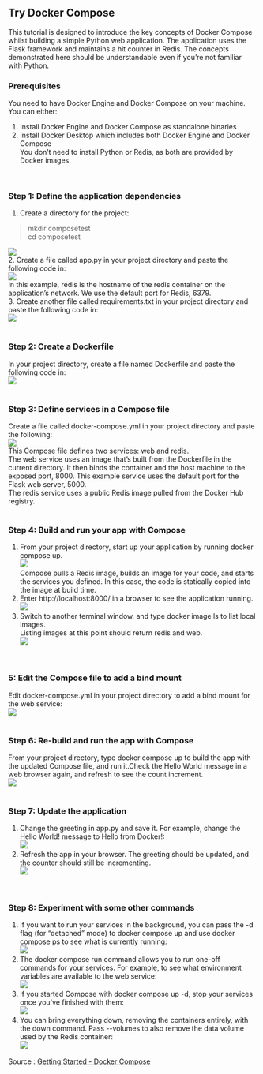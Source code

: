 ## Try Docker Compose</br>
This tutorial is designed to introduce the key concepts of Docker Compose whilst building a simple Python web application. The application uses the Flask framework and maintains a hit counter in Redis. The concepts demonstrated here should be understandable even if you’re not familiar with Python.</br>

### Prerequisites</br>
You need to have Docker Engine and Docker Compose on your machine. You can either:</br>
1. Install Docker Engine and Docker Compose as standalone binaries</br>
2. Install Docker Desktop which includes both Docker Engine and Docker Compose</br>
You don’t need to install Python or Redis, as both are provided by Docker images.</br>
</br>

### Step 1: Define the application dependencies</br>
1. Create a directory for the project:</br>
<blockquote> mkdir composetest</br>
cd composetest</blockquote>
<img src="https://github.com/tritutur/tekn-cloud-computing/blob/main/minggu-08/image/latihan-01.PNG"/></br>
2. Create a file called app.py in your project directory and paste the following code in:</br>
<img src="https://github.com/tritutur/tekn-cloud-computing/blob/main/minggu-08/image/latihan-02.PNG"/></br>
In this example, redis is the hostname of the redis container on the application’s network. We use the default port for Redis, 6379.</br>
3. Create another file called requirements.txt in your project directory and paste the following code in:</br>
<img src="https://github.com/tritutur/tekn-cloud-computing/blob/main/minggu-08/image/latihan-03.PNG"/></br>
</br>

### Step 2: Create a Dockerfile</br>
In your project directory, create a file named Dockerfile and paste the following code in:</br>
<img src="https://github.com/tritutur/tekn-cloud-computing/blob/main/minggu-08/image/latihan-04.PNG"/></br>
</br>

### Step 3: Define services in a Compose file</br>
Create a file called docker-compose.yml in your project directory and paste the following:</br>
<img src="https://github.com/tritutur/tekn-cloud-computing/blob/main/minggu-08/image/latihan-05.PNG"/></br>
This Compose file defines two services: web and redis.</br>
The web service uses an image that’s built from the Dockerfile in the current directory. It then binds the container and the host machine to the exposed port, 8000. This example service uses the default port for the Flask web server, 5000.</br>
The redis service uses a public Redis image pulled from the Docker Hub registry.</br>
</br>

### Step 4: Build and run your app with Compose</br>
1. From your project directory, start up your application by running docker compose up.</br>
<img src="https://github.com/tritutur/tekn-cloud-computing/blob/main/minggu-08/image/latihan-06.PNG"/></br>
Compose pulls a Redis image, builds an image for your code, and starts the services you defined. In this case, the code is statically copied into the image at build time.</br>
2. Enter http://localhost:8000/ in a browser to see the application running.</br>
<img src="https://github.com/tritutur/tekn-cloud-computing/blob/main/minggu-08/image/latihan-07.PNG"/></br>
3. Switch to another terminal window, and type docker image ls to list local images.</br>
Listing images at this point should return redis and web.</br>
<img src="https://github.com/tritutur/tekn-cloud-computing/blob/main/minggu-08/image/latihan-08.PNG"/></br>
</br>

### 5: Edit the Compose file to add a bind mount</br>
Edit docker-compose.yml in your project directory to add a bind mount for the web service:</br>
<img src="https://github.com/tritutur/tekn-cloud-computing/blob/main/minggu-08/image/latihan-09.PNG"/></br>
</br>

### Step 6: Re-build and run the app with Compose</br>
From your project directory, type docker compose up to build the app with the updated Compose file, and run it.Check the Hello World message in a web browser again, and refresh to see the count increment.</br>
<img src="https://github.com/tritutur/tekn-cloud-computing/blob/main/minggu-08/image/latihan-10.PNG"/></br>
</br>

### Step 7: Update the application</br>
1. Change the greeting in app.py and save it. For example, change the Hello World! message to Hello from Docker!:</br>
<img src="https://github.com/tritutur/tekn-cloud-computing/blob/main/minggu-08/image/latihan-11.PNG"/></br>
2. Refresh the app in your browser. The greeting should be updated, and the counter should still be incrementing.</br>
<img src="https://github.com/tritutur/tekn-cloud-computing/blob/main/minggu-08/image/latihan-12.PNG"/></br>
</br>

### Step 8: Experiment with some other commands</br>
1. If you want to run your services in the background, you can pass the -d flag (for “detached” mode) to docker compose up and use docker compose ps to see what is currently running:</br>
<img src="https://github.com/tritutur/tekn-cloud-computing/blob/main/minggu-08/image/latihan-13.PNG"/></br>
2. The docker compose run command allows you to run one-off commands for your services. For example, to see what environment variables are available to the web service:</br>
<img src="https://github.com/tritutur/tekn-cloud-computing/blob/main/minggu-08/image/latihan-14.PNG"/></br>
3. If you started Compose with docker compose up -d, stop your services once you’ve finished with them:</br>
<img src="https://github.com/tritutur/tekn-cloud-computing/blob/main/minggu-08/image/latihan-15.PNG"/></br>
4. You can bring everything down, removing the containers entirely, with the down command. Pass --volumes to also remove the data volume used by the Redis container:</br>
<img src="https://github.com/tritutur/tekn-cloud-computing/blob/main/minggu-08/image/latihan-16.PNG"/></br>

Source : [Getting Started - Docker Compose](https://docs.docker.com/compose/gettingstarted/)